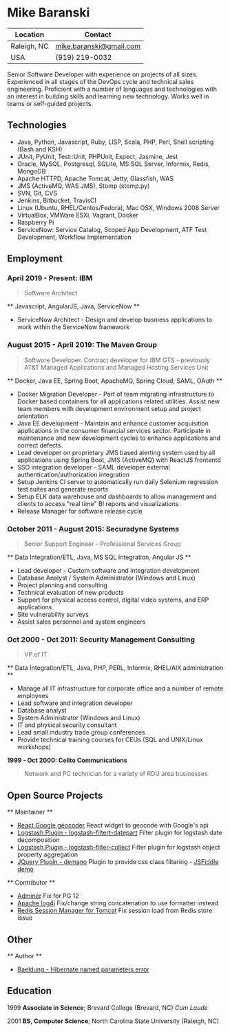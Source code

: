 # Mike Baranski

|Location|Contact|
|-------------------|---------------------------------|
|Raleigh, NC        |mike.baranski@gmail.com          | 
|USA                |(919) 219-0032                   |

Senior Software Developer with experience on projects of all sizes.  Experienced in all stages of the DevOps cycle and technical sales engineering.  Proficient with a number of languages and technologies with an interest in building skills and learning new technology.  Works well in teams or self-guided projects.
 
## Technologies

* Java, Python, Javascript, Ruby, LISP, Scala, PHP, Perl, Shell scripting (Bash and KSH)
* JUnit, PyUnit, Test::Unit, PHPUnit, Expect, Jasmine, Jest
* Oracle, MySQL, Postgresql, SQLite, MS SQL Server, Informix, Redis, MongoDB
* Apache HTTPD, Apache Tomcat, Jetty, Glassfish, WAS
* JMS (ActiveMQ, WAS JMS), Stomp (stomp.py)
* SVN, Git, CVS
* Jenkins, Bitbucket, TravisCI
* Linux (Ubuntu, RHEL/Centos/Fedora), Mac OSX, Windows 2008 Server
* VirtualBox, VMWare ESXi, Vagrant, Docker
* Raspberry Pi 
* ServiceNow: Service Catalog, Scoped App Development, ATF Test Development, Workflow Implementation

## Employment

### April 2019 - Present: IBM

> Software Architect

** Javascript, AngularJS, Java, ServiceNow **

* ServiceNow Architect - Design and develop busniess applications to work within the ServiceNow framework

### August 2015 - April 2019: The Maven Group

> Software Developer.  Contract developer for IBM GTS - previously AT&T Managed Applications and Managed Hosting Services Unit

** Docker, Java EE, Spring Boot, ApacheMQ, Spring Cloud, SAML, OAuth **

* Docker Migration Developer - Part of team migrating infrastructure to Docker based containers for all applications related utilities.  Assist new team members with development environment setup and project orientation
* Java EE development - Maintain and enhance customer acquisition applications in the consumer financial services sector.  Participate in maintenance and new development cycles to enhance applications and correct defects.
* Lead developer on proprietary JMS based alerting system used by all applications using Spring Boot, JMS (ActiveMQ) with ReactJS frontentd
* SSO integration developer - SAML developer external authentication/authorization integration
* Setup Jenkins CI server to automatically run daily Selenium regression test suites and generate reports
* Setup ELK data warehouse and dashboards to allow management and clients to access "real time" BI reports and visualizations
* Release Manager for software release cycle

### October 2011 - August 2015: Securadyne Systems

> Senior Support Engineer - Professional Services Group

** Data Integration/ETL, Java, MS SQL Integration, Angular JS **
 
* Lead developer - Custom software and integration development
* Database Analyst / System Administrator (Windows and Linux)
* Project planning and consulting
* Technical evaluation of new products
* Support for physical access control, digital video systems, and ERP applications
* Site vulnerability surveys
* Assist sales personnel and system engineers

### Oct 2000 - Oct 2011: Security Management Consulting

> VP of IT

** Data Integration/ETL, Java, PHP, PERL, Informix, RHEL/AIX administration **

* Manage all IT infrastructure for corporate office and a number of remote employees
* Lead software and integration developer
* Database analyst
* System Administrator (Windows and Linux)
* IT and physical security consultant
* Lead small industry trade group conferences
* Provide technical training courses for CEUs (SQL and UNIX/Linux workshops)
 
**1999 - Oct 2000: Celito Communications**

> Network and PC technician for a variety of RDU area businesses

Open Source Projects
--------------------

** Maintainer **

* [React Google geocoder](https://github.com/mikebski/react-google-geocoder) React widget to geocode with Google's api
* [Logstash Plugin - logstash-filtert-datepart](https://github.com/mikebski/logstash-filter-datepart) Filter plugin for logstash date decomposition
* [Logstash Plugin - logstash-filter-collect](https://github.com/mikebski/logstash-filter-collect) Filter plugin for logstash object property aggregation
* [JQuery Plugin - demano](https://github.com/mikebski/demano) Plugin to provide css class filtering - [JSFiddle demo](https://jsfiddle.net/mbaranski/q2rarzfn/)
 
** Contributor **

* [Adminer](https://github.com/vrana/adminer) Fix for PG 12
* [Apache log4j](https://github.com/apache/logging-log4j2) Fix/change string concatenation to use formatter instead
* [Redis Session Manager for Tomcat](https://github.com/chexagon/redis-session-manager) Fix session load from Redis store issue

Other
-----
** Author **

* [Baeldung - Hibernate named parameters error](https://www.baeldung.com/hibernate-error-named-parameters-not-set)

Education
---------
 
1999
   **Associate in Science**; Brevard College (Brevard, NC) *Cum Laude*
 
2001
   **BS, Computer Science**; North Carolina State University (Raleigh, NC)
